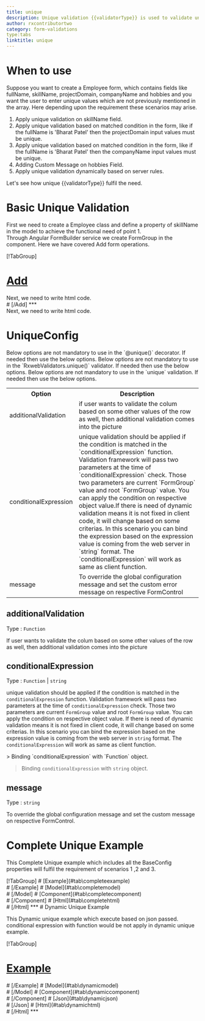 ```yaml
---
title: unique
description: Unique validation {{validatorType}} is used to validate unique input based on formArray.
author: rxcontributortwo
category: form-validations
type:tabs
linktitle: unique
---
```


# When to use
Suppose you want to create a Employee form, which contains fields like fullName, skillName, projectDomain, companyName and hobbies and you want the user to enter unique values which are not previously mentioned in the array. Here depending upon the requirement these scenarios may arise.
<ol class = 'showHideElement'>
<li>Apply unique validation on skillName field.</li>
<li>Apply unique validation based on matched condition in the form, like if the fullName is 'Bharat Patel' then the projectDomain input values must be unique.</li>
<li>Apply unique validation based on matched condition in the form, like if the fullName is 'Bharat Patel' then the companyName input values must be unique.</li>
<li>Adding Custom Message on hobbies Field.</li>
	<data-scope scope="['decorator','validator']">
		<li>Apply unique validation dynamically based on server rules. </li>
	</data-scope>
</ol>

Let's see how unique {{validatorType}} fulfil the need.

# Basic Unique Validation

<data-scope scope="['decorator','template-driven-directives','template-driven-decorators']">
First we need to create a Employee class and define a property of skillName in the model to achieve the functional need of point 1.
<div component="app-code" key="unique-add-model"></div> 
</data-scope>
Through Angular FormBuilder service we create FormGroup in the component.

<data-scope scope="['decorator, validator','template-driven-directives','template-driven-decorators']">
Here we have covered Add form operations. 
</data-scope> 

<data-scope scope="['decorator']">
<div component="app-tabs" key="basic-operations"></div>

[!TabGroup]
# [Add](#tab\basicadd)
<div component="app-code" key="unique-add-component"></div> 
Next, we need to write html code.
<div component="app-code" key="unique-add-html"></div> 
<div component="app-example-runner" ref-component="app-unique-add"></div>
# [/Add]
***
</data-scope>

<data-scope scope="['validator','template-driven-directives','template-driven-decorators']">
<div component="app-code" key="unique-add-component"></div> 
Next, we need to write html code.
<div component="app-code" key="unique-add-html"></div> 
<div component="app-example-runner" ref-component="app-unique-add"></div>
</data-scope>

# UniqueConfig

<data-scope scope="['decorator']">
Below options are not mandatory to use in the `@unique()` decorator. If needed then use the below options.
</data-scope>

<data-scope scope="['validator']">
Below options are not mandatory to use in the `RxwebValidators.unique()` validator. If needed then use the below options.
</data-scope>

<data-scope scope="['template-driven-directives','template-driven-decorators']">
Below options are not mandatory to use in the `unique` validation. If needed then use the below options.
</data-scope>

<table class="table table-bordered table-striped showHideElement">
<tr><th>Option</th><th>Description</th></tr>
<tr><td><a  (click)='scrollTo("#additionalValidation")' title="additionalValidation">additionalValidation</a></td><td>if user wants to validate the colum based on some other values of the row as well, then additional validation comes into the picture</td></tr>
<tr><td><a  (click)='scrollTo("#conditionalExpression")' title="conditionalExpression">conditionalExpression</a></td><td>unique validation should be applied if the condition is matched in the `conditionalExpression` function. Validation framework will pass two parameters at the time of `conditionalExpression` check. Those two parameters are current `FormGroup` value and root `FormGroup` value. You can apply the condition on respective object value.If there is need of dynamic validation means it is not fixed in client code, it will change based on some criterias. In this scenario you can bind the expression based on the expression value is coming from the web server in `string` format. The `conditionalExpression` will work as same as client function.</td></tr>
<tr><td><a  (click)='scrollTo("#message")' title="message">message</a></td><td>To override the global configuration message and set the custom error message on respective FormControl</td></tr>
</table>

## additionalValidation
Type :  `Function`

If user wants to validate the colum based on some other values of the row as well, then additional validation comes into the picture

<div component="app-code" key="unique-additionalValidationExample-model"></div> 
<div component="app-example-runner" ref-component="app-unique-additionalValidation" title="unique {{validatorType}} with additionalValidation" key="additionalValidation"></div>

## conditionalExpression 
Type :  `Function`  |  `string` 

unique validation should be applied if the condition is matched in the `conditionalExpression` function. Validation framework will pass two parameters at the time of `conditionalExpression` check. Those two parameters are current `FormGroup` value and root `FormGroup` value. You can apply the condition on respective object value.
If there is need of dynamic validation means it is not fixed in client code, it will change based on some criterias. In this scenario you can bind the expression based on the expression value is coming from the web server in `string` format. The `conditionalExpression` will work as same as client function.

<data-scope scope="['validator','decorator']">
> Binding `conditionalExpression` with `Function` object.
<div component="app-code" key="unique-conditionalExpressionExampleFunction-model"></div> 
</data-scope>

> Binding `conditionalExpression` with `string` object.
<div component="app-code" key="unique-conditionalExpressionExampleString-model"></div> 

<div component="app-example-runner" ref-component="app-unique-conditionalExpression" title="unique {{validatorType}} with conditionalExpression" key="conditionalExpression"></div>

## message 
Type :  `string` 

To override the global configuration message and set the custom message on respective FormControl.

<div component="app-code" key="unique-messageExample-model"></div> 
<div component="app-example-runner" ref-component="app-unique-message" title="unique {{validatorType}} with message" key="message"></div>


# Complete Unique Example

This Complete Unique example which includes all the BaseConfig properties will fulfil the requirement of scenarios 1 ,2 and 3.

<div component="app-tabs" key="complete"></div>
[!TabGroup]
# [Example](#tab\completeexample)
<div component="app-example-runner" ref-component="app-unique-complete"></div>
# [/Example]
<data-scope scope="['decorator','template-driven-directives','template-driven-decorators']">
# [Model](#tab\completemodel)
<div component="app-code" key="unique-complete-model"></div> 
# [/Model]
</data-scope>
# [Component](#tab\completecomponent)
<div component="app-code" key="unique-complete-component"></div> 
# [/Component]
# [Html](#tab\completehtml)
<div component="app-code" key="unique-complete-html"></div> 
# [/Html]
***

<data-scope scope="['decorator','validator']">
# Dynamic Unique Example

This Dynamic unique example which execute based on json passed. conditional expression with function would be not apply in dynamic unique example. 

<div component="app-tabs" key="dynamic"></div>

[!TabGroup]
# [Example](#tab\dynamicexample)
<div component="app-example-runner" ref-component="app-unique-dynamic"></div>
# [/Example]
<data-scope scope="['decorator']">
# [Model](#tab\dynamicmodel)
<div component="app-code" key="unique-dynamic-model"></div>
# [/Model]
</data-scope>
# [Component](#tab\dynamiccomponent)
<div component="app-code" key="unique-dynamic-component"></div>
# [/Component]
# [Json](#tab\dynamicjson)
<div component="app-code" key="unique-dynamic-json"></div>
# [/Json]
# [Html](#tab\dynamichtml)
<div component="app-code" key="unique-dynamic-html"></div> 
# [/Html]
***
</data-scope>

